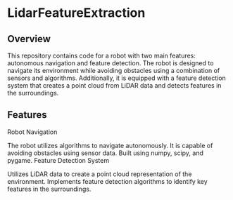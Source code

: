# LidarFeatureExtraction


## Overview
This repository contains code for a robot with two main features: autonomous navigation and feature detection. The robot is designed to navigate its environment while avoiding obstacles using a combination of sensors and algorithms. Additionally, it is equipped with a feature detection system that creates a point cloud from LiDAR data and detects features in the surroundings.

## Features
Robot Navigation

The robot utilizes algorithms to navigate autonomously.
It is capable of avoiding obstacles using sensor data.
Built using numpy, scipy, and pygame.
Feature Detection System

Utilizes LiDAR data to create a point cloud representation of the environment.
Implements feature detection algorithms to identify key features in the surroundings.
